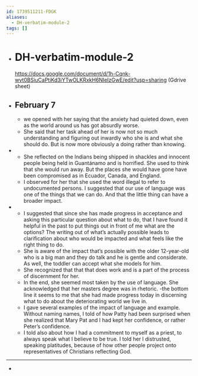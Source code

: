 ```yaml
---
id: 1739511211-FDGK
aliases:
  - DH-verbatim-module-2
tags: []
---
```


- # DH-verbatim-module-2
  
  https://docs.google.com/document/d/1h-Cqnk-wvt0BSiuCaPtiKd3iYTwOLKRxkH6NIeIzGwE/edit?usp=sharing (Gdrive sheet)
- ## February 7
  - we opened with her saying that the anxiety had quieted down, even as the world around us has got absurdly worse.
  - She said that her task ahead of her is now not so much understanding and figuring out inwardly who she is and what she should do. But is now more obviously a doing rather than knowing.
- - She reflected on the Indians being shipped in shackles and innocent people being held in Guantánamo and is horrified. She used to think that she would run away. But the places she would have gone have been compromised as in Ecuador, Canada, and England.
  - I observed for her that she used the word illegal to refer to undocumented persons. I suggested that our use of language was one of the things that we can do. And that the little thing can have a broader impact.
- - I suggested that since she has made progress in acceptance and asking this particular question about what to do, that I have found it helpful in the past to put things out in front of me what are the options? The writing out of what’s actually possible leads to clarification about who would be impacted and what feels like the right thing to do.
  - She is aware of the impact that’s possible with the older 12-year-old who is a big man and they do talk and he is gentle and considerate. As well, the toddler can accept what she models for him.
  - She recognized that that that does work and is a part of the process of discernment for her.
  - In the end, she seemed most taken by the use of language. She acknowledged that her masters degree was in rhetoric.
  -the bottom line it seems to me that she had made progress today in discerning what to do about the deteriorating world we live in.
  - I gave several examples of the impact of language and example. Without naming names, I told of how Patty had been surprised when she realized that Mary Pat and I had kept her confidence, or rather Peter’s confidence.
  - I told also about how I had a commitment to myself as a priest, to always speak what I believe to be true. I told her I distrusted, speaking platitudes, because of how other people project onto representatives of Christians reflecting God.
- ---
-